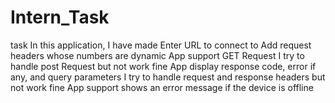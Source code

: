 # Intern_Task
task
In this application, I have made
Enter URL to connect to
Add request headers whose numbers are dynamic
App  support GET Request
I try to handle post Request but not work fine
App display response code, error if any, and query parameters
I try to handle request and response headers but not work fine 
App support shows an error message if the device is offline

